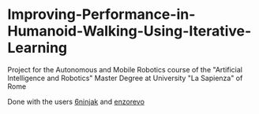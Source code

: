 # Improving-Performance-in-Humanoid-Walking-Using-Iterative-Learning

Project for the Autonomous and Mobile Robotics course of the "Artificial Intelligence and Robotics" Master Degree at University "La Sapienza" of Rome

Done with the users [6ninjak](https://github.com/6ninjak) and [enzorevo](https://github.com/enzorevo)
